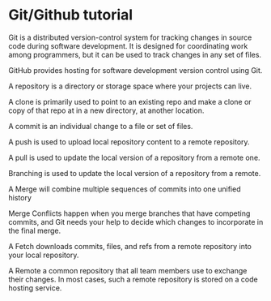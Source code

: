 # Git/Github tutorial

Git is a distributed version-control system for tracking changes in source code during software development. It is designed for coordinating work among programmers, but it can be used to track changes in any set of files. 

GitHub provides hosting for software development version control using Git.

A repository is a directory or storage space where your projects can live.

A clone is primarily used to point to an existing repo and make a clone or copy of that repo at in a new directory, at another location.

A commit is an individual change to a file or set of files.

A push is used to upload local repository content to a remote repository.

A pull is used to update the local version of a repository from a remote one. 

Branching is used to update the local version of a repository from a remote.

A Merge will combine multiple sequences of commits into one unified history

Merge Conflicts happen when you merge branches that have competing commits, and Git needs your help to decide which changes to incorporate in the final merge.

A Fetch downloads commits, files, and refs from a remote repository into your local repository.

A Remote a common repository that all team members use to exchange their changes. In most cases, such a remote repository is stored on a code hosting service.
